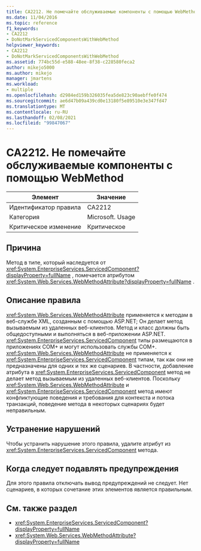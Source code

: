 ```yaml
---
title: CA2212. Не помечайте обслуживаемые компоненты с помощью WebMethod
ms.date: 11/04/2016
ms.topic: reference
f1_keywords:
- CA2212
- DoNotMarkServicedComponentsWithWebMethod
helpviewer_keywords:
- CA2212
- DoNotMarkServicedComponentsWithWebMethod
ms.assetid: 774bc55d-e588-48ee-8f38-c228580feca2
author: mikejo5000
ms.author: mikejo
manager: jmartens
ms.workload:
- multiple
ms.openlocfilehash: d2984ed159b326035fea5de823c90aebffe0f474
ms.sourcegitcommit: ae6d47b09a439cd0e13180f5e89510e3e347fd47
ms.translationtype: MT
ms.contentlocale: ru-RU
ms.lasthandoff: 02/08/2021
ms.locfileid: "99847067"
---
```

# <a name="ca2212-do-not-mark-serviced-components-with-webmethod"></a>CA2212. Не помечайте обслуживаемые компоненты с помощью WebMethod

|Элемент|Значение|
|-|-|
|Идентификатор правила|CA2212|
|Категория|Microsoft. Usage|
|Критическое изменение|Критическое|

## <a name="cause"></a>Причина

Метод в типе, который наследуется от <xref:System.EnterpriseServices.ServicedComponent?displayProperty=fullName> , помечается атрибутом <xref:System.Web.Services.WebMethodAttribute?displayProperty=fullName> .

## <a name="rule-description"></a>Описание правила

<xref:System.Web.Services.WebMethodAttribute> применяется к методам в веб-службе XML, созданным с помощью ASP.NET; Он делает метод вызываемым из удаленных веб-клиентов. Метод и класс должны быть общедоступными и выполняться в веб-приложении ASP.NET. <xref:System.EnterpriseServices.ServicedComponent> типы размещаются в приложениях COM+ и могут использовать службы COM+. <xref:System.Web.Services.WebMethodAttribute> не применяется к <xref:System.EnterpriseServices.ServicedComponent> типам, так как они не предназначены для одних и тех же сценариев. В частности, добавление атрибута в <xref:System.EnterpriseServices.ServicedComponent> метод не делает метод вызываемым из удаленных веб-клиентов. Поскольку <xref:System.Web.Services.WebMethodAttribute> и <xref:System.EnterpriseServices.ServicedComponent> метод имеют конфликтующие поведения и требования для контекста и потока транзакций, поведение метода в некоторых сценариях будет неправильным.

## <a name="how-to-fix-violations"></a>Устранение нарушений

Чтобы устранить нарушение этого правила, удалите атрибут из <xref:System.EnterpriseServices.ServicedComponent> метода.

## <a name="when-to-suppress-warnings"></a>Когда следует подавлять предупреждения

Для этого правила отключать вывод предупреждений не следует. Нет сценариев, в которых сочетание этих элементов является правильным.

## <a name="see-also"></a>См. также раздел

- <xref:System.EnterpriseServices.ServicedComponent?displayProperty=fullName>
- <xref:System.Web.Services.WebMethodAttribute?displayProperty=fullName>

